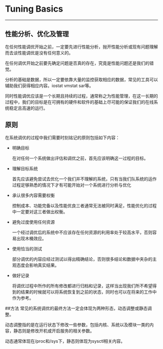 # Tuning Basics

---

## 性能分析、优化及管理
在任何性能调优开始之前，一定要先进行性能分析，抛开性能分析或现有问题理解而去谈性能调优是没有任何意义的。

在任何调优开始之前要先确定问题是否真的存在，究竟是性能问题还是我们的错觉。

分析的基础是数据，所以一定要依靠大量的监控获取相应的数据，常见的工具可以辅助我们获得相应内容。iostat vmstat sar等。

同时性能调优应该是一个长期且持续的过程，通常称之为性能管理，在这一长期的过程中，我们的目标是在可拥有的硬件和软件的基础上尽可能的保证我们的在线系统稳定且高速的运行。

## 原则
在系统调优的过程中我们需要时刻铭记的原则包括如下内容：
* 明确目标

    在对任何一个系统做出评估和调优之前，首先应该明确这一过程的目标。

* 理解目标系统

    首先应该避免尝试去优化一个我们并不理解的系统，只有当我们队系统的运作过程足够熟悉的情况下才有可能开始对一个系统进行分析与优化

* 承认很多内容需要权衡
    
    控制成本、功能完备以及性能优良三者通常无法被同时满足，性能优化的过程中一定要对这三者做出权衡。

* 避免过度使用任何资源

    一个经过调优后的系统中不应该存在任何资源的利用率处于较高水平，否则容易出现木桶效应。

* 使用恰当的测试
    
    部分调优的内容应经过测试以得出精确结论，否则很多结论和数据中夹杂的主观态度会影响真实结果。

* 做好记录
    
    将调优过程中所作的所有修改都进行归档和记录，这样当出现我们所不希望得到的结果的时候就可以将系统恢复到之前的状态，同时也可以在将来的工作中作为参考。

##方法
常见的系统调优的最终方法一定会体现为两种形态，动态调整或静态调整。

动态调整指的是在运行状态下修改一些参数，包括内核、系统以及模块一类的内容，静态则是修改开机或开启服务的相关参数。

动态通常体现在/proc和/sys下，静态则体现为sysctl相关内容。